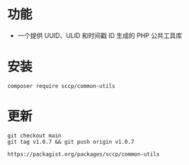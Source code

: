 # 功能

* 一个提供 UUID、ULID 和时间戳 ID 生成的 PHP 公共工具库

# 安装

```shell
composer require sccp/common-utils
```

# 更新

```shell
git checkout main
git tag v1.0.7 && git push origin v1.0.7

https://packagist.org/packages/sccp/common-utils
```
